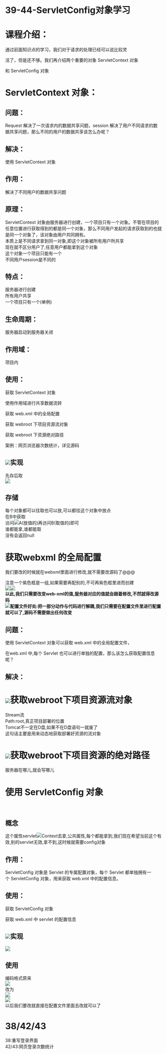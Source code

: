 # 39-44-ServletConfig对象学习



<a name="487e736d"></a>
# 课程介绍：



通过前面知识点的学习，我们对于请求的处理已经可以说比较灵

活了，但是还不够。我们再介绍两个重要的对象 ServletContext 对象

和	ServletConfig 对象


<a name="0f9ce144"></a>
# ServletContext 对象：
<a name="d303267a"></a>
## 问题：

Request 解决了一次请求内的数据共享问题，session 解决了用户不同请求的数据共享问题，那么不同的用户的数据共享该怎么办呢？

<a name="9252c8c0"></a>
## 解决：

使用 ServletContext 对象

<a name="8076e5d8"></a>
## 作用：

解决了不同用户的数据共享问题

<a name="400a1262"></a>
## 原理：

ServletContext 对象由服务器进行创建，一个项目只有一个对象。不管在项目的任意位置进行获取得到的都是同一个对象，那么不同用户发起的请求获取到的也就是同一个对象了，该对象由用户共同拥有。<br />本质上是不同请求拿到同一对象,即这个对象被所有用户所共享<br />现在就不区分用户了,任意用户都能拿到这个对象<br />这个对象一个项目只能有一个<br />不同用户session是不同的
<a name="04c4a90b"></a>
## 特点：
服务器进行创建<br />所有用户共享<br />一个项目只有一个(单例)


<a name="28d16b3c"></a>
## 生命周期：

服务器启动到服务器关闭

<a name="5342b742"></a>
## 作用域：

项目内

<a name="c766d0a5"></a>
## 使用：

获取 ServletContext 对象

使用作用域进行共享数据流转

获取 web.xml 中的全局配置

获取 webroot 下项目资源流对象

获取 webroot 下资源绝对路径

案例：网页浏览器次数统计，详见源码




<a name="4dd8f1fe"></a>
## ![](https://cdn.nlark.com/yuque/0/2019/png/349894/1562762436072-da34ecd8-937b-4845-b455-71fd06744a19.png#align=left&display=inline&height=432&originHeight=965&originWidth=2017&status=done&width=902)实现
先存后取<br />![](https://cdn.nlark.com/yuque/0/2019/png/349894/1562762436183-428ccecc-5689-4290-917d-b8547a2bec75.png#align=left&display=inline&height=253&originHeight=495&originWidth=1766&status=done&width=902)


<a name="a39cf1ca"></a>
## 存储
每个对象都可以往取也可以放,可以都往这个对象中放点<br />在B中获取<br />访问![](https://cdn.nlark.com/yuque/0/2019/png/349894/1562762436271-9bc7778d-6041-46cf-98ec-55e4c855fb76.png#align=left&display=inline&height=406&originHeight=291&originWidth=647&status=done&width=902)A(放值的)再访问B(取值的)即可<br />谁都能拿,谁都能取<br />没有会返回null
<a name="77b4468f"></a>
# 获取webxml 的全局配置
我们要改的时候就在webxml里面进行修改,就不需要改源码了@@@

注意一个紫色框是一组,如果需要再配别的,不可再紫色框里进而创建<br />![](https://cdn.nlark.com/yuque/0/2019/png/349894/1562762436372-a6323129-9fa5-4449-b628-ff8fed3724bb.png#align=left&display=inline&height=176&originHeight=336&originWidth=1721&status=done&width=902)![](https://cdn.nlark.com/yuque/0/2019/png/349894/1562762436493-0dadd88f-0342-481d-b5ad-4c65df8f76db.png#align=left&display=inline&height=347&originHeight=486&originWidth=1265&status=done&width=902)<br />**以此,我们只需要改变web-xml的值,服务器对应的值就会跟着修改,不然就得改源码**<br />![](https://cdn.nlark.com/yuque/0/2019/png/349894/1562762436609-f947a5ca-2c93-40e0-9128-c1a135fe0991.png#align=left&display=inline&height=35&originHeight=87&originWidth=2212&status=done&width=902)**配置文件好处:把一部分动作与代码进行解耦,我们只需要在配置文件里进行配置就可以了,源码不需要做出任何改变**

<a name="d303267a-1"></a>
## 问题：

使用 ServletContext 对象可以获取 web.xml 中的全局配置文件，

在web.xml 中,每个 Servlet 也可以进行单独的配置，那么该怎么获取配置信息呢？

<a name="9252c8c0-1"></a>
## 解决：

<a name="a74cdbca"></a>
# ![](https://cdn.nlark.com/yuque/0/2019/png/349894/1562762436737-dd95dc08-efb0-4f19-a576-d339c89ef4c4.png#align=left&display=inline&height=67&originHeight=159&originWidth=2149&status=done&width=902)获取webroot下项目资源流对象
Stream流<br />Path:root,真正项目部署的位置<br />Tomcat不一定在D盘,如果不在D盘语句一就废了<br />这句话主要是用来动态地获取部署好资源的流对象
<a name="7651014e"></a>
# ![](https://cdn.nlark.com/yuque/0/2019/png/349894/1562762436839-48610048-3eb9-4845-8618-2bb3b4161558.png#align=left&display=inline&height=243&originHeight=696&originWidth=2288&status=done&width=799)获取webroot下项目资源的绝对路径
服务器在哪儿,就会写哪儿

<a name="43566b07"></a>
# 使用 ServletConfig 对象
 

<a name="b59c9e0f"></a>
## 概念
这个属性servlet![](https://cdn.nlark.com/yuque/0/2019/png/349894/1562762436946-881e5a62-33a1-482f-8c70-bd349e8df4f1.png#align=left&display=inline&height=354&originHeight=440&originWidth=1120&status=done&width=902)Context去拿,公共属性,每个都能拿到,我们现在希望当前这个有效,别的servlet无效,拿不到,这时候就需要config对象



<a name="8076e5d8-1"></a>
## 作用：

ServletConfig 对象是 Servlet 的专属配置对象，每个 Servlet 都单独拥有一个 ServletConfig 对象，用来获取 web.xml 中的配置信息。

<a name="c766d0a5-1"></a>
## 使用：

获取 ServletConfig 对象

获取 web.xml 中 servlet 的配置信息
<a name="68fda12d"></a>
## ![](https://cdn.nlark.com/yuque/0/2019/png/349894/1562762437074-127d31df-14da-4a7d-9634-2043aede88df.png#align=left&display=inline&height=207&originHeight=654&originWidth=2011&status=done&width=636)实现
![](https://cdn.nlark.com/yuque/0/2019/png/349894/1562762437174-4c52bdcc-3643-47aa-9899-fd76bf7c30fe.png#align=left&display=inline&height=481&originHeight=847&originWidth=1588&status=done&width=902)

<a name="ecff77a8"></a>
## 使用
编码格式原来<br />![](https://cdn.nlark.com/yuque/0/2019/png/349894/1562762437268-882b41b9-7015-4965-8e5f-6e6d63f57ebe.png#align=left&display=inline&height=95&originHeight=104&originWidth=984&status=done&width=902)<br />改为<br />![](https://cdn.nlark.com/yuque/0/2019/png/349894/1562762437336-b371a1d6-41a6-43f3-9bba-64b450e3120d.png#align=left&display=inline&height=185&originHeight=186&originWidth=907&status=done&width=902)<br />![](https://cdn.nlark.com/yuque/0/2019/png/349894/1562762437554-a23cd80f-d4c5-40d7-aa4d-ba569ef78773.png#align=left&display=inline&height=126&originHeight=201&originWidth=1434&status=done&width=902)<br />以后我们要改就直接在配置文件里面去改就可以了


<a name="cd073930"></a>
# 38/42/43
38:重写登录界面<br />42/43:网页登录次数统计











